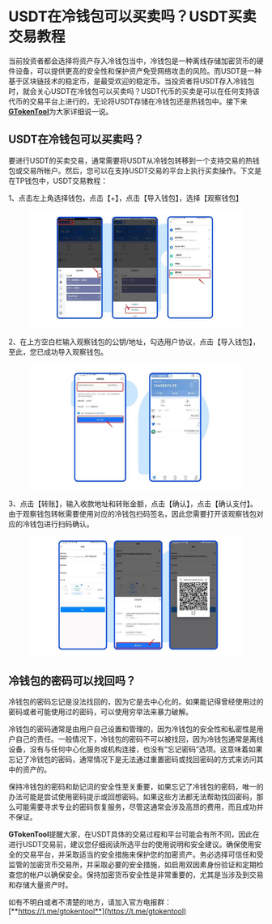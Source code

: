 # USDT在冷钱包可以买卖吗？USDT买卖交易教程

当前投资者都会选择将资产存入冷钱包当中，冷钱包是一种离线存储加密货币的硬件设备，可以提供更高的安全性和保护资产免受网络攻击的风险。而USDT是一种基于区块链技术的稳定币，是最受欢迎的稳定币。当投资者将USDT存入冷钱包时，就会关心USDT在冷钱包可以买卖吗？USDT代币的买卖是可以在任何支持该代币的交易平台上进行的，无论将USDT存储在冷钱包还是热钱包中。接下来[**GTokenTool**](https://www.gtokentool.com)为大家详细说一说。

## USDT在冷钱包可以买卖吗？

要进行USDT的买卖交易，通常需要将USDT从冷钱包转移到一个支持交易的热钱包或交易所帐户。然后，您可以在支持USDT交易的平台上执行买卖操作。下文是在TP钱包中，USDT交易教程：

1、点击左上角选择钱包，点击【+】，点击【导入钱包】，选择【观察钱包】

<figure><img src="../../.gitbook/assets/2024010214535651.jpg" alt=""><figcaption></figcaption></figure>

2、在上方空白栏输入观察钱包的公钥/地址，勾选用户协议，点击【导入钱包】，至此，您已成功导入观察钱包。

<figure><img src="../../.gitbook/assets/2024010214535651 (1).jpg" alt=""><figcaption></figcaption></figure>

3、点击【转账】，输入收款地址和转账金额，点击【确认】，点击【确认支付】。由于观察钱包转帐需要使用对应的冷钱包扫码签名，因此您需要打开该观察钱包对应的冷钱包进行扫码确认。

<figure><img src="../../.gitbook/assets/2024010214535651 (2).jpg" alt=""><figcaption></figcaption></figure>

## 冷钱包的密码可以找回吗？

冷钱包的密码忘记是没法找回的，因为它是去中心化的。如果能记得曾经使用过的密码或者可能使用过的密码，可以使用穷举法来暴力破解。

冷钱包的密码通常是由用户自己设置和管理的，因为冷钱包的安全性和私密性是用户自己的责任。一般情况下，冷钱包的密码不可以被找回，因为冷钱包通常是离线设备，没有与任何中心化服务或机构连接，也没有“忘记密码”选项。这意味着如果忘记了冷钱包的密码，通常情况下是无法通过重置密码或找回密码的方式来访问其中的资产的。

保持冷钱包的密码和助记词的安全性至关重要，如果忘记了冷钱包的密码，唯一的办法可能是尝试使用密码提示或回想密码。如果这些方法都无法帮助找回密码，那么可能需要寻求专业的密码恢复服务，尽管这通常会涉及高昂的费用，而且成功并不保证。

**GTokenTool**提醒大家，在USDT具体的交易过程和平台可能会有所不同，因此在进行USDT交易前，建议您仔细阅读所选平台的使用说明和安全建议。确保使用安全的交易平台，并采取适当的安全措施来保护您的加密资产。务必选择可信任和受监管的加密货币交易所，并采取必要的安全措施，如启用双因素身份验证和定期检查您的帐户以确保安全。保持加密货币安全性是非常重要的，尤其是当涉及到交易和存储大量资产时。

如有不明白或者不清楚的地方，请加入官方电报群：[**https://t.me/gtokentool**](https://t.me/gtokentool)

